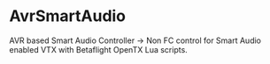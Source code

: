 # AvrSmartAudio
AVR based Smart Audio Controller -> Non FC control for Smart Audio enabled VTX with Betaflight OpenTX Lua scripts.
